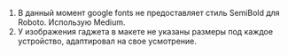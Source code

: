1. В данный момент google fonts не предоставляет стиль SemiBold для Roboto. Использую Medium.
2. У изображения гаджета в макете не указаны размеры под каждое устройство, адаптировал на свое усмотрение.
